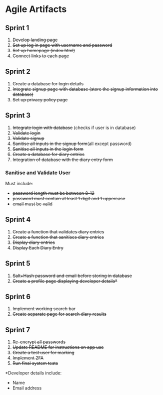 # Agile Artifacts

## Sprint 1

1. ~~Develop landing page~~
2. ~~Set up log in page with username and password~~
3. ~~Set up homepage (index.html)~~
4. ~~Connect links to each page~~

## Sprint 2

1. ~~Create a database for login details~~
2. ~~Integrate signup page with database (store the signup information into database)~~
3. ~~Set up privacy policy page~~

## Sprint 3

1. ~~Integrate login with database~~ (checks if user is in database)
2. ~~Validate login~~
3. ~~Validate signup~~
4. ~~Sanitise all inputs in the signup form~~(all except password)
5. ~~Sanitise all inputs in the login form~~
6. ~~Create a database for diary entries~~
7. ~~Integration of database with the diary entry form~~

### Sanitise and Validate User

Must include:

- ~~password length must be between 8-12~~
- ~~password must contain at least 1 digit and 1 uppercase~~
- ~~email must be valid~~

## Sprint 4

1. ~~Create a function that validates diary entries~~
2. ~~Create a function that sanitises diary entries~~
3. ~~Display diary entries~~
4. ~~Display Each Diary Entry~~

## Sprint 5

1. ~~Salt+Hash password and email before storing in database~~
2. ~~Create a profile page displaying developer details\*~~

## Sprint 6

1. ~~Implement working search bar~~
2. ~~Create separate page for search diary results~~

## Sprint 7

1. ~~Re-encrypt all passwords~~
2. ~~Update README for instructions on app use~~
3. ~~Create a test user for marking~~
4. ~~Implement 2FA~~
5. ~~Run final system tests~~

\*Developer details include:

- Name
- Email address
